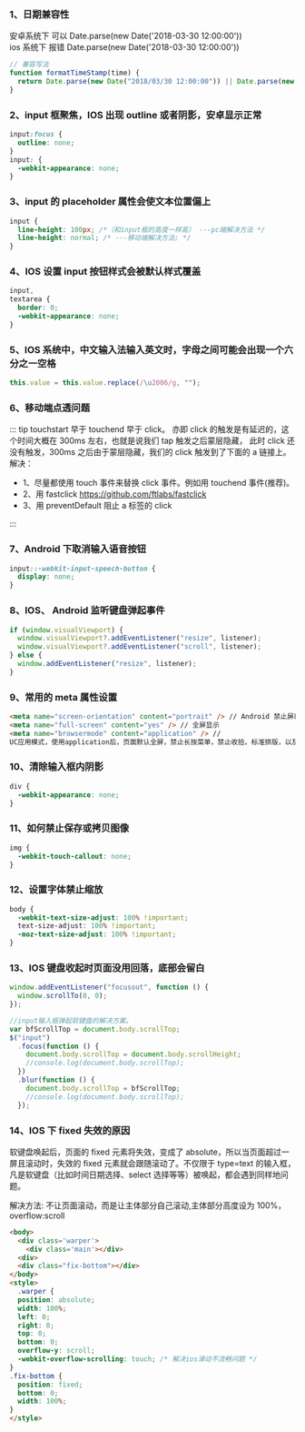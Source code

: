 ### 1、日期兼容性

安卓系统下 可以
Date.parse(new Date('2018-03-30 12:00:00'))  
ios 系统下 报错
Date.parse(new Date('2018-03-30 12:00:00'))

```javascript
// 兼容写法
function formatTimeStamp(time) {
  return Date.parse(new Date("2018/03/30 12:00:00")) || Date.parse(new Date("2018-03-30 12:00:00"));
}
```

### 2、input 框聚焦，IOS 出现 outline 或者阴影，安卓显示正常

```css
input:focus {
  outline: none;
}
input: {
  -webkit-appearance: none;
}
```

### 3、input 的 placeholder 属性会使文本位置偏上

```css
input {
  line-height: 100px; /*（和input框的高度一样高） ---pc端解决方法 */
  line-height: normal; /* ---移动端解决方法; */
}
```

### 4、IOS 设置 input 按钮样式会被默认样式覆盖

```css
input,
textarea {
  border: 0;
  -webkit-appearance: none;
}
```

### 5、IOS 系统中，中文输入法输入英文时，字母之间可能会出现一个六分之一空格

```javascript
this.value = this.value.replace(/\u2006/g, "");
```

### 6、移动端点透问题

::: tip
touchstart 早于 touchend 早于 click。 亦即 click 的触发是有延迟的，这个时间大概在 300ms 左右，也就是说我们 tap 触发之后蒙层隐藏， 此时 click 还没有触发，300ms 之后由于蒙层隐藏，我们的 click 触发到了下面的 a 链接上。解决：

- 1、尽量都使用 touch 事件来替换 click 事件。例如用 touchend 事件(推荐)。
- 2、用 fastclick https://github.com/ftlabs/fastclick
- 3、用 preventDefault 阻止 a 标签的 click

:::

### 7、Android 下取消输入语音按钮

```css
input::-webkit-input-speech-button {
  display: none;
}
```

### 8、IOS、 Android 监听键盘弹起事件

```js
if (window.visualViewport) {
  window.visualViewport?.addEventListener("resize", listener);
  window.visualViewport?.addEventListener("scroll", listener);
} else {
  window.addEventListener("resize", listener);
}
```

### 9、常用的 meta 属性设置

```html
<meta name="screen-orientation" content="portrait" /> // Android 禁止屏幕旋转
<meta name="full-screen" content="yes" /> // 全屏显示
<meta name="browsermode" content="application" /> //
UC应用模式，使用application后，页面默认全屏，禁止长按菜单，禁止收拾，标准排版，以及强制图片显示。
```

### 10、清除输入框内阴影

```css
div {
  -webkit-appearance: none;
}
```

### 11、如何禁止保存或拷贝图像

```css
img {
  -webkit-touch-callout: none;
}
```

### 12、设置字体禁止缩放

```css
body {
  -webkit-text-size-adjust: 100% !important;
  text-size-adjust: 100% !important;
  -moz-text-size-adjust: 100% !important;
}
```

### 13、IOS 键盘收起时页面没用回落，底部会留白

```js
window.addEventListener("focusout", function () {
  window.scrollTo(0, 0);
});

//input输入框弹起软键盘的解决方案。
var bfScrollTop = document.body.scrollTop;
$("input")
  .focus(function () {
    document.body.scrollTop = document.body.scrollHeight;
    //console.log(document.body.scrollTop);
  })
  .blur(function () {
    document.body.scrollTop = bfScrollTop;
    //console.log(document.body.scrollTop);
  });
```

### 14、IOS 下 fixed 失效的原因

软键盘唤起后，页面的 fixed 元素将失效，变成了 absolute，所以当页面超过一屏且滚动时，失效的 fixed 元素就会跟随滚动了。不仅限于 type=text 的输入框，凡是软键盘（比如时间日期选择、select 选择等等）被唤起，都会遇到同样地问题。

解决方法: 不让页面滚动，而是让主体部分自己滚动,主体部分高度设为 100%，overflow:scroll

```html
<body>
  <div class='warper'>
    <div class='main'></div>
  <div>
  <div class="fix-bottom"></div>
</body>
<style>
  .warper {
  position: absolute;
  width: 100%;
  left: 0;
  right: 0;
  top: 0;
  bottom: 0;
  overflow-y: scroll;
  -webkit-overflow-scrolling: touch; /* 解决ios滑动不流畅问题 */
}
.fix-bottom {
  position: fixed;
  bottom: 0;
  width: 100%;
}
</style>
```
